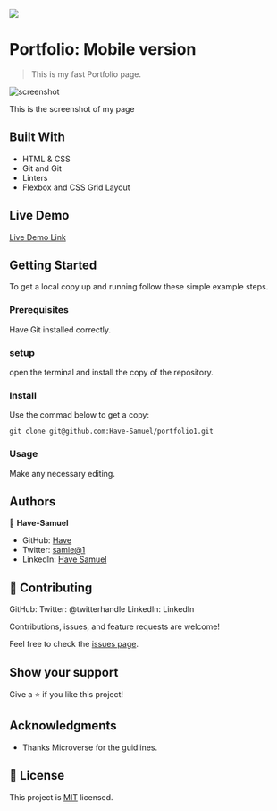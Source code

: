 ![](https://img.shields.io/badge/Microverse-blueviolet)

# Portfolio: Mobile version 

> This is my fast Portfolio page.

![screenshot](./portfolio.png)

This is the screenshot of my page

## Built With

- HTML & CSS
- Git and Git
- Linters
- Flexbox and CSS Grid Layout
## Live Demo

[Live Demo Link](https://have-samuel.github.io/portfolio/)


## Getting Started

To get a local copy up and running follow these simple example steps.

### Prerequisites
Have Git  installed correctly.

### setup
open the terminal and install the copy of the repository.

### Install
Use the commad below to get a copy:
```
git clone git@github.com:Have-Samuel/portfolio1.git
```
### Usage
Make any necessary editing.
## Authors

👤 **Have-Samuel**
- GitHub: [Have ](https://github.com/Have-Samuel)
- Twitter: [samie@1](https://twitter.com/home)
- LinkedIn: [Have Samuel](https://www.linkedin.com/feed/)

## 🤝 Contributing
GitHub: 
Twitter: @twitterhandle
LinkedIn: LinkedIn


Contributions, issues, and feature requests are welcome!

Feel free to check the [issues page](../../issues/).

## Show your support

Give a ⭐️ if you like this project!

## Acknowledgments

- Thanks Microverse for the guidlines.

## 📝 License

This project is [MIT](./MIT.md) licensed.
